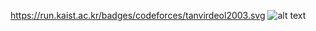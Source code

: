 <!--### Hi there 👋-->
https://run.kaist.ac.kr/badges/codeforces/tanvirdeol2003.svg
![alt text](https://run.kaist.ac.kr/badges/codeforces/tanvirdeol2003.svg)

<!--
**TanvirDeol/TanvirDeol** is a ✨ _special_ ✨ repository because its `README.md` (this file) appears on your GitHub profile.

Here are some ideas to get you started:

- 🔭 I’m currently working on ...
- 🌱 I’m currently learning ...
- 👯 I’m looking to collaborate on ...
- 🤔 I’m looking for help with ...
- 💬 Ask me about ...
- 📫 How to reach me: ...
- 😄 Pronouns: ...
- ⚡ Fun fact: ...
-->
